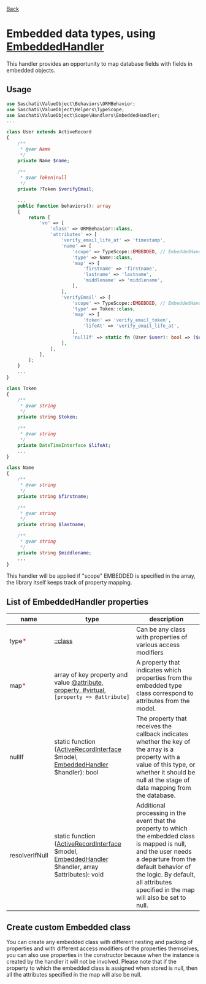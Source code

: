 [Back](../README.md)

Embedded data types, using [EmbeddedHandler](../src/Scope/Handlers/EmbeddedHandler.php)
================================================
This handler provides an opportunity to map database fields with fields in embedded objects.

Usage
-----
```php
use Saschati\ValueObject\Behaviors\ORMBehavior;
use Saschati\ValueObject\Helpers\TypeScope;
use Saschati\ValueObject\Scope\Handlers\EmbeddedHandler;
...

class User extends ActiveRecord
{
    /**
     * @var Name 
     */
    private Name $name;
    
    /**
     * @var Token|null 
     */
    private ?Token $verifyEmail;

    ...
    public function behaviors(): array
    {
        return [
            'vo' => [
                'class' => ORMBehavior::class,
                'attributes' => [
                    'verify_email_life_at' => 'timestamp',
                    'name' => [
                        'scope' => TypeScope::EMBEDDED, // EmbeddedHandler::class
                        'type' => Name::class,
                        'map' => [
                            'firstname' => 'firstname',
                            'lastname' => 'lastname',
                            'middlename' => 'middlename',
                        ],
                    ],
                    'verifyEmail' => [
                        'scope' => TypeScope::EMBEDDED, // EmbeddedHandler::class
                        'type' => Token::class,
                        'map' => [
                            'token' => 'verify_email_token',
                            'lifeAt' => 'verify_email_life_at',
                        ],
                        'nullIf' => static fn (User $user): bool => ($user->verify_email_token === null)
                    ],
                ],
            ],
        ];
    }
    ...
}

class Token
{
    /**
     * @var string
     */
    private string $token;

    /**
     * @var string
     */
    private DateTimeInterface $lifeAt;
    ...
}

class Name
{
    /**
     * @var string
     */
    private string $firstname;

    /**
     * @var string
     */
    private string $lastname;

    /**
     * @var string
     */
    private string $middlename;
    ...
}
```

This handler will be applied if "scope" EMBEDDED is specified in the array,
the library itself keeps track of property mapping.

List of EmbeddedHandler properties
--------------
| name                                 | type                                                                                                                                                                                                                    | description                                                                                                                                                                                                                                          |
|--------------------------------------|-------------------------------------------------------------------------------------------------------------------------------------------------------------------------------------------------------------------------|------------------------------------------------------------------------------------------------------------------------------------------------------------------------------------------------------------------------------------------------------|
| type<span style="color:red">*</span> | [::class](https://www.php.net/manual/en/language.oop5.basic.php#language.oop5.basic.class.class)                                                                                                                        | Can be any class with properties of various access modifiers                                                                                                                                                                                         |
| map<span style="color:red">*</span>  | array of key property and value [@attribute, property, #virtual](../README.md#main-property), `[property => @attribute]`                                                                                                | A property that indicates which properties from the embedded type class correspond to attributes from the model.                                                                                                                                     |
| nullIf                               | static function ([ActiveRecordInterface](https://www.yiiframework.com/doc/api/2.0/yii-db-activerecordinterface) $model, [EmbeddedHandler](../src/Scope/Handlers/EmbeddedHandler.php) $handler): bool                    | The property that receives the callback indicates whether the key of the array is a property with a value of this type, or whether it should be null at the stage of data mapping from the database.                                                 |
| resolverIfNull                       | static function ([ActiveRecordInterface](https://www.yiiframework.com/doc/api/2.0/yii-db-activerecordinterface) $model, [EmbeddedHandler](../src/Scope/Handlers/EmbeddedHandler.php) $handler, array $attributes): void | Additional processing in the event that the property to which the embedded class is mapped is null, and the user needs a departure from the default behavior of the logic. By default, all attributes specified in the map will also be set to null. |

Create custom Embedded class
---
You can create any embedded class with different nesting and packing of properties and with different access modifiers of the properties themselves, you can also use properties in the constructor because when the instance is created by the handler it will not be involved.
Please note that if the property to which the embedded class is assigned when stored is null, then all the attributes specified in the map will also be null.